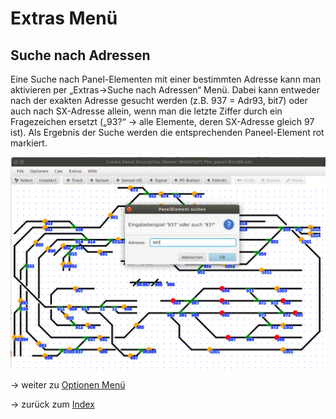 # Extras Menü

## Suche nach Adressen

Eine Suche nach Panel-Elementen mit einer bestimmten Adresse kann man aktivieren per „Extras→Suche nach Adressen“ Menü. Dabei kann entweder nach der exakten Adresse gesucht werden (z.B. 937 = Adr93, bit7) oder auch nach SX-Adresse allein, wenn man die letzte Ziffer durch ein Fragezeichen ersetzt („93?“ → alle Elemente, deren SX-Adresse gleich 97 ist).
Als Ergebnis der Suche werden die entsprechenden Paneel-Element rot markiert. 

![](img27.png)

-> weiter zu [Optionen Menü](6-Optionen.md)

-> zurück zum [Index](index.md)